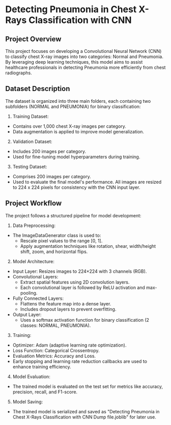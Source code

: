 # Detecting Pneumonia in Chest X-Rays Classification with CNN
## Project Overview
This project focuses on developing a Convolutional Neural Network (CNN) to classify chest X-ray images into two categories: Normal and Pneumonia. By leveraging deep learning techniques, this model aims to assist healthcare professionals in detecting Pneumonia more efficiently from chest radiographs.
## Dataset Description
The dataset is organized into three main folders, each containing two subfolders (NORMAL and PNEUMONIA) for binary classification:

1. Training Dataset:
- Contains over 1,000 chest X-ray images per category.
- Data augmentation is applied to improve model generalization.
2. Validation Dataset:
- Includes 200 images per category.
- Used for fine-tuning model hyperparameters during training.
3. Testing Dataset:
- Comprises 200 images per category.
- Used to evaluate the final model's performance.
All images are resized to 224 x 224 pixels for consistency with the CNN input layer.
## Project Workflow
The project follows a structured pipeline for model development:
1. Data Preprocessing:
- The ImageDataGenerator class is used to:
   - Rescale pixel values to the range [0, 1].
   - Apply augmentation techniques like rotation, shear, width/height shift, zoom, and horizontal flips.
2. Model Architecture:
- Input Layer: Resizes images to 224×224 with 3 channels (RGB).
- Convolutional Layers:
   -  Extract spatial features using 2D convolution layers.
   - Each convolutional layer is followed by ReLU activation and max-pooling.
- Fully Connected Layers:
   - Flattens the feature map into a dense layer.
   - Includes dropout layers to prevent overfitting.
- Output Layer:
   - Uses a softmax activation function for binary classification (2 classes: NORMAL, PNEUMONIA).
3. Training:
- Optimizer: Adam (adaptive learning rate optimization).
- Loss Function: Categorical Crossentropy.
- Evaluation Metrics: Accuracy and Loss.
- Early stopping and learning rate reduction callbacks are used to enhance training efficiency.
4. Model Evaluation:
- The trained model is evaluated on the test set for metrics like accuracy, precision, recall, and F1-score.
5. Model Saving:
- The trained model is serialized and saved as "Detecting Pneumonia in Chest X-Rays Classification with CNN Dump file.joblib" for later use.
